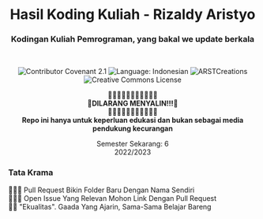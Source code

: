 <h1 align="center">Hasil Koding Kuliah - Rizaldy Aristyo</h1>
<h3 align="center">Kodingan Kuliah Pemrograman, yang bakal we update berkala</h3>
<br>

<p align="center"> 
   <img src="https://img.shields.io/badge/Contributor%20Covenant-2.1-4baaaa.svg" alt="Contributor Covenant 2.1" />
   <img src="https://img.shields.io/badge/Language-%F0%9F%87%AE%F0%9F%87%A9%20indonesian-red.svg" alt="Language: Indonesian" />
   <img src="https://komarev.com/ghpvc/?username=ARSTCreations&label=Profile%20views&color=0e75b6&style=flat" alt="ARSTCreations" />
   <img alt="Creative Commons License" style="border-width:0" src="https://i.creativecommons.org/l/by-nc/4.0/88x31.png" />
</p>
   
<p align="center">
  🚫🚫🚫🚫🚫🚫🚫🚫🚫🚫🚫<br><b>🚫DILARANG MENYALIN!!!🚫<br>🚫🚫🚫🚫🚫🚫🚫🚫🚫🚫🚫<br>Repo ini hanya untuk keperluan edukasi dan bukan sebagai media pendukung kecurangan</b><br>
</p>

<p align="center">Semester Sekarang: 6<br>2022/2023</p>

### Tata Krama
🧑🏾‍💻 Pull Request Bikin Folder Baru Dengan Nama Sendiri<br>
🙋🏾‍♂️ Open Issue Yang Relevan Mohon Link Dengan Pull Request<br>
👍🏾 "Ekualitas". Gaada Yang Ajarin, Sama-Sama Belajar Bareng<br>

